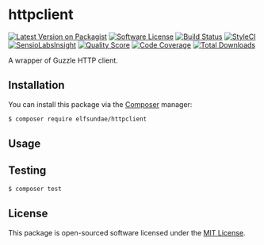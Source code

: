# httpclient

[![Latest Version on Packagist](https://img.shields.io/packagist/v/elfsundae/httpclient.svg?style=flat-square)](https://packagist.org/packages/elfsundae/httpclient)
[![Software License](https://img.shields.io/badge/license-MIT-brightgreen.svg?style=flat-square)](LICENSE.md)
[![Build Status](https://img.shields.io/travis/ElfSundae/httpclient/master.svg?style=flat-square)](https://travis-ci.org/ElfSundae/httpclient)
[![StyleCI](https://styleci.io/repos/94341681/shield)](https://styleci.io/repos/94341681)
[![SensioLabsInsight](https://img.shields.io/sensiolabs/i/34b1d388-636b-4093-8ce6-1958fbd537e1.svg?style=flat-square)](https://insight.sensiolabs.com/projects/34b1d388-636b-4093-8ce6-1958fbd537e1)
[![Quality Score](https://img.shields.io/scrutinizer/g/ElfSundae/httpclient.svg?style=flat-square)](https://scrutinizer-ci.com/g/ElfSundae/httpclient)
[![Code Coverage](https://img.shields.io/scrutinizer/coverage/g/ElfSundae/httpclient/master.svg?style=flat-square)](https://scrutinizer-ci.com/g/ElfSundae/httpclient/?branch=master)
[![Total Downloads](https://img.shields.io/packagist/dt/elfsundae/httpclient.svg?style=flat-square)](https://packagist.org/packages/elfsundae/httpclient)

A wrapper of Guzzle HTTP client.

## Installation

You can install this package via the [Composer](https://getcomposer.org) manager:

```sh
$ composer require elfsundae/httpclient
```

## Usage

## Testing

```sh
$ composer test
```

## License

This package is open-sourced software licensed under the [MIT License](LICENSE.md).
